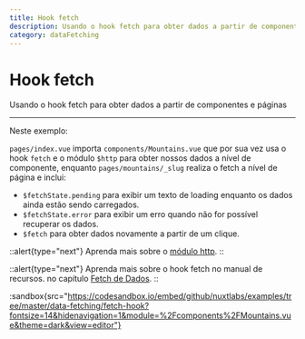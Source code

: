 ```yaml
---
title: Hook fetch
description: Usando o hook fetch para obter dados a partir de componentes e páginas
category: dataFetching
---
```


# Hook fetch

Usando o hook fetch para obter dados a partir de componentes e páginas

---

Neste exemplo:

`pages/index.vue` importa `components/Mountains.vue` que por sua vez usa o hook `fetch` e o módulo `$http` para obter nossos dados a nível de componente, enquanto `pages/mountains/_slug` realiza o fetch a nível de página e inclui:

- `$fetchState.pending` para exibir um texto de loading enquanto os dados ainda estão sendo carregados.
- `$fetchState.error` para exibir um erro quando não for possível recuperar os dados.
- `$fetch` para obter dados novamente a partir de um clique.

::alert{type="next"}
Aprenda mais sobre o [módulo http](https://http.nuxtjs.org/).
::

::alert{type="next"}
Aprenda mais sobre o hook fetch no manual de recursos. no capítulo [Fetch de Dados](/docs/features/data-fetching).
::

:sandbox{src="https://codesandbox.io/embed/github/nuxtlabs/examples/tree/master/data-fetching/fetch-hook?fontsize=14&hidenavigation=1&module=%2Fcomponents%2FMountains.vue&theme=dark&view=editor"}
